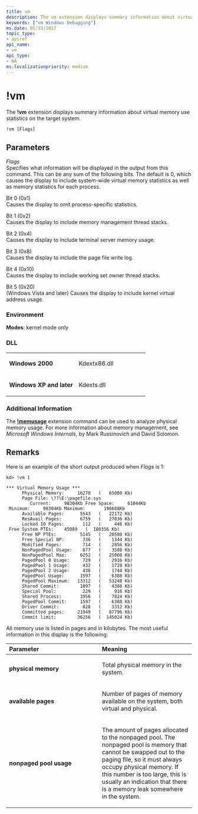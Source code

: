 ```yaml
---
title: vm
description: The vm extension displays summary information about virtual memory use statistics on the target system.
keywords: ["vm Windows Debugging"]
ms.date: 05/23/2017
topic_type:
- apiref
api_name:
- vm
api_type:
- NA
ms.localizationpriority: medium
---
```


# !vm


The **!vm** extension displays summary information about virtual memory use statistics on the target system.

```dbgcmd
!vm [Flags]
```

## <span id="ddk__vm_dbg"></span><span id="DDK__VM_DBG"></span>Parameters


<span id="_______Flags______"></span><span id="_______flags______"></span><span id="_______FLAGS______"></span> *Flags*   
Specifies what information will be displayed in the output from this command. This can be any sum of the following bits. The default is 0, which causes the display to include system-wide virtual memory statistics as well as memory statistics for each process.

<span id="Bit_0__0x1_"></span><span id="bit_0__0x1_"></span><span id="BIT_0__0X1_"></span>Bit 0 (0x1)  
Causes the display to omit process-specific statistics.

<span id="Bit_1__0x2_"></span><span id="bit_1__0x2_"></span><span id="BIT_1__0X2_"></span>Bit 1 (0x2)  
Causes the display to include memory management thread stacks.

<span id="Bit_2__0x4_"></span><span id="bit_2__0x4_"></span><span id="BIT_2__0X4_"></span>Bit 2 (0x4)  
Causes the display to include terminal server memory usage.

<span id="Bit_3__0x8_"></span><span id="bit_3__0x8_"></span><span id="BIT_3__0X8_"></span>Bit 3 (0x8)  
Causes the display to include the page file write log.

<span id="Bit_4__0x10_"></span><span id="bit_4__0x10_"></span><span id="BIT_4__0X10_"></span>Bit 4 (0x10)  
Causes the display to include working set owner thread stacks.

<span id="Bit_5__0x20_"></span><span id="bit_5__0x20_"></span><span id="BIT_5__0X20_"></span>Bit 5 (0x20)  
(Windows Vista and later) Causes the display to include kernel virtual address usage.

### <span id="Environment"></span><span id="environment"></span><span id="ENVIRONMENT"></span>Environment

**Modes**: kernel mode only


 

### <span id="DLL"></span><span id="dll"></span>DLL

<table>
<colgroup>
<col width="50%" />
<col width="50%" />
</colgroup>
<tbody>
<tr class="odd">
<td align="left"><p><strong>Windows 2000</strong></p></td>
<td align="left"><p>Kdextx86.dll</p></td>
</tr>
<tr class="even">
<td align="left"><p><strong>Windows XP and later</strong></p></td>
<td align="left"><p>Kdexts.dll</p></td>
</tr>
</tbody>
</table>

 

### <span id="Additional_Information"></span><span id="additional_information"></span><span id="ADDITIONAL_INFORMATION"></span>Additional Information

The [**!memusage**](-memusage.md) extension command can be used to analyze physical memory usage. For more information about memory management, see *Microsoft Windows Internals*, by Mark Russinovich and David Solomon.

Remarks
-------

Here is an example of the short output produced when *Flags* is 1:

```dbgcmd
kd> !vm 1

*** Virtual Memory Usage ***
      Physical Memory:     16270   (   65080 Kb)
      Page File: \??\E:\pagefile.sys
         Current:     98304Kb Free Space:     61044Kb
 Minimum:     98304Kb Maximum:       196608Kb
      Available Pages:      5543   (   22172 Kb)
      ResAvail Pages:       6759   (   27036 Kb)
      Locked IO Pages:       112   (     448 Kb)
 Free System PTEs:    45089   (  180356 Kb)
      Free NP PTEs:         5145   (   20580 Kb)
      Free Special NP:       336   (    1344 Kb)
      Modified Pages:        714   (    2856 Kb)
      NonPagedPool Usage:    877   (    3508 Kb)
      NonPagedPool Max:     6252   (   25008 Kb)
      PagedPool 0 Usage:     729   (    2916 Kb)
      PagedPool 1 Usage:     432   (    1728 Kb)
      PagedPool 2 Usage:     436   (    1744 Kb)
      PagedPool Usage:      1597   (    6388 Kb)
      PagedPool Maximum:   13312   (   53248 Kb)
      Shared Commit:        1097   (    4388 Kb)
      Special Pool:          229   (     916 Kb)
      Shared Process:       1956   (    7824 Kb)
      PagedPool Commit:     1597   (    6388 Kb)
      Driver Commit:         828   (    3312 Kb)
      Committed pages:     21949   (   87796 Kb)
      Commit limit:        36256   (  145024 Kb)
```

All memory use is listed in pages and in kilobytes. The most useful information in this display is the following:

<table>
<colgroup>
<col width="50%" />
<col width="50%" />
</colgroup>
<thead>
<tr class="header">
<th align="left">Parameter</th>
<th align="left">Meaning</th>
</tr>
</thead>
<tbody>
<tr class="odd">
<td align="left"><p><strong>physical memory</strong></p></td>
<td align="left"><p>Total physical memory in the system.</p></td>
</tr>
<tr class="even">
<td align="left"><p><strong>available pages</strong></p></td>
<td align="left"><p>Number of pages of memory available on the system, both virtual and physical.</p></td>
</tr>
<tr class="odd">
<td align="left"><p><strong>nonpaged pool usage</strong></p></td>
<td align="left"><p>The amount of pages allocated to the nonpaged pool. The nonpaged pool is memory that cannot be swapped out to the paging file, so it must always occupy physical memory. If this number is too large, this is usually an indication that there is a memory leak somewhere in the system.</p></td>
</tr>
</tbody>
</table>

 

 

 





